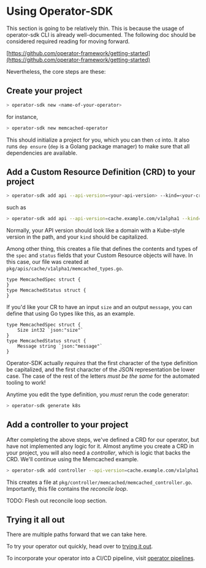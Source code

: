 # Using Operator-SDK

This section is going to be relatively thin. This is because the usage of operator-sdk CLI is already well-documented. The following doc should be considered required reading for moving forward.

[https://github.com/operator-framework/getting-started](https://github.com/operator-framework/getting-started)

Nevertheless, the core steps are these:

## Create your project

```sh
> operator-sdk new <name-of-your-operator>
```

for instance,

```sh
> operator-sdk new memcached-operator
```

This should initialize a project for you, which you can then `cd` into. It also runs `dep ensure` (`dep` is a Golang package manager) to make sure that all dependencies are available.

## Add a Custom Resource Definition (CRD) to your project

```sh
> operator-sdk add api --api-version=<your-api-version> --kind=<your-crd-name>
```

such as 

```sh
> operator-sdk add api --api-version=cache.example.com/v1alpha1 --kind=Memcached
```

Normally, your API version should look like a domain with a Kube-style version in the path, and your `kind` should be capitalized.

Among other thing, this creates a file that defines the contents and types of the `spec` and `status` fields that your Custom Resource objects will have. In this case, our file was created at `pkg/apis/cache/v1alpha1/memcached_types.go`.

```Golang
type MemcachedSpec struct {
}
type MemcachedStatus struct {
}
```

If you'd like your CR to have an input `size` and an output `message`, you can define that using Go types like this, as an example.

```Golang
type MemcachedSpec struct {
    Size int32 `json:"size"`
}
type MemcachedStatus struct {
    Message string `json:"message"`
}
```

Operator-SDK actually _requires_ that the first character of the type definition be capitalized, and the first character of the JSON representation be lower case. The case of the rest of the letters _must be the same_ for the automated tooling to work!

Anytime you edit the type definition, you _must_ rerun the code generator:

```sh
> operator-sdk generate k8s
```

## Add a controller to your project

After completing the above steps, we've defined a CRD for our operator, but have not implemented any logic for it. Almost anytime you create a CRD in your project, you will also need a _controller_, which is logic that backs the CRD. We'll continue using the Memcached example.

```sh
> operator-sdk add controller --api-version=cache.example.com/v1alpha1 --kind=Memcached
```

This creates a file at `pkg/controller/memcached/memcached_controller.go`. Importantly, this file contains the _reconcile loop_.

TODO: Flesh out reconcile loop section.

## Trying it all out

There are multiple paths forward that we can take here.

To try your operator out quickly, head over to [trying it out](trying-it-out.md).

To incorporate your operator into a CI/CD pipeline, visit [operator pipelines](operator-pipelines.md).
